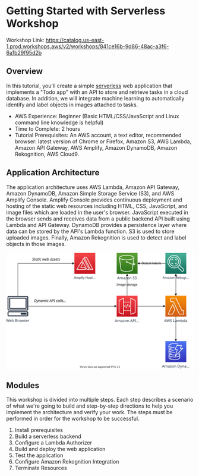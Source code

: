 # Getting Started with Serverless Workshop

Workshop Link: <https://catalog.us-east-1.prod.workshops.aws/v2/workshops/841ce16b-9d86-48ac-a3f6-6a1b29f95d2b>

## Overview

In this tutorial, you'll create a simple [serverless](https://aws.amazon.com/serverless/) web application that implements a "Todo app" with an API to store and retrieve tasks in a cloud database. In addition, we will integrate machine learning to automatically identify and label objects in images attached to tasks.

-   AWS Experience: Beginner (Basic HTML/CSS/JavaScript and Linux command line knowledge is helpful)
-   Time to Complete: 2 hours
-   Tutorial Prerequisites: An AWS account, a text editor, recommended browser: latest version of Chrome or Firefox, Amazon S3, AWS Lambda, Amazon API Gateway, AWS Amplify, Amazon DynamoDB, Amazon Rekognition, AWS Cloud9.

## Application Architecture

The application architecture uses AWS Lambda, Amazon API Gateway, Amazon DynamoDB, Amazon Simple Storage Service (S3), and AWS Amplify Console. Amplify Console provides continuous deployment and hosting of the static web resources including HTML, CSS, JavaScript, and image files which are loaded in the user's browser. JavaScript executed in the browser sends and receives data from a public backend API built using Lambda and API Gateway. DynamoDB provides a persistence layer where data can be stored by the API's Lambda function. S3 is used to store uploaded images. Finally, Amazon Rekognition is used to detect and label objects in those images.

![Architecture](/img/architecture.svg)

## Modules

This workshop is divided into multiple steps. Each step describes a scenario of what we're going to build and step-by-step directions to help you implement the architecture and verify your work. The steps must be performed in order for the workshop to be successful.

1. Install prerequisites
1. Build a serverless backend
1. Configure a Lambda Authorizer
1. Build and deploy the web application
1. Test the application
1. Configure Amazon Rekognition Integration
1. Terminate Resources
